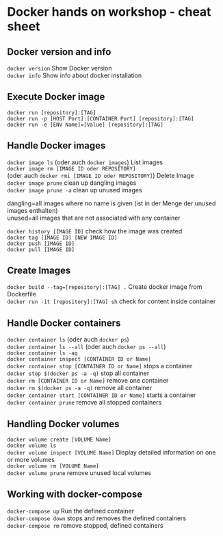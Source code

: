 # Docker hands on workshop - cheat sheet
## Docker version and info
```docker version``` Show Docker version  
```docker info``` Show info about docker installation  

## Execute Docker image
```docker run [repository]:[TAG]```  
```docker run -p [HOST Port]:[CONTAINER Port] [repository]:[TAG]```  
```docker run -e [ENV Name]=[Value] [repository]:[TAG]```  

## Handle Docker images
```docker image ls``` (oder auch ```docker images```) List images  
```docker image rm [IMAGE ID oder REPOSITORY]```  
(oder auch ```docker rmi [IMAGE ID oder REPOSITORY]```) Delete Image  
```docker image prune``` clean up dangling images  
```docker image prune -a``` clean up unused images  

dangling=all images where no name is given (ist in der Menge der unused images enthalten)  
unused=all images that are not associated with any container  

```docker history [IMAGE ID]``` check how the image was created  
```docker tag [IMAGE ID] [NEW IMAGE ID]```  
```docker push [IMAGE ID]```  
```docker pull [IMAGE ID]```  

## Create Images
```docker build --tag=[repository]:[TAG] .``` Create docker image from Dockerfile  
```docker run -it [repository]:[TAG] sh``` check for content inside container  

## Handle Docker containers
```docker container ls``` (oder auch ```docker ps```)  
```docker container ls --all``` (oder auch ```docker ps --all```)  
```docker container ls -aq```  
```docker container inspect [CONTAINER ID or Name]```  
```docker container stop [CONTAINER ID or Name]```  stops a container  
```docker stop $(docker ps -a -q)``` stop all container  
```docker rm [CONTAINER ID or Name]``` remove one container  
```docker rm $(docker ps -a -q)``` remove all container  
```docker container start [CONTAINER ID or Name]```  starts a container  
```docker container prune``` remove all stopped containers  

## Handling Docker volumes
```docker volume create [VOLUME Name]```  
```docker volume ls```  
```docker volume inspect [VOLUME Name]``` Display detailed information on one or more volumes  
```docker volume rm [VOLUME Name]```  
```docker volume prune``` remove unused local volumes  

## Working with docker-compose
```docker-compose up``` Run the defined container  
```docker-compose down``` stops and removes the defined containers  
```docker-compose rm``` remove stopped, defined containers  